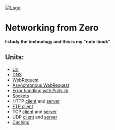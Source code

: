 [![Logo](https://raw.githubusercontent.com/verloka/Networking/master/merch/logo.jpg)](https://github.com/verloka/Networking)

# Networking from Zero
**I study the technology and this is my "note-book"**

## Units:
  - [Uri](https://github.com/verloka/Networking/blob/master/src/URITest/URITest/Program.cs)
  - [DNS](https://github.com/verloka/Networking/blob/master/src/DNSTest/DNSTest/Program.cs)
  - [WebRequest](https://github.com/verloka/Networking/blob/master/src/WebRequestTest/WebRequestTest/Program.cs)
  - [Asynchronous WebRequest](https://github.com/verloka/Networking/blob/master/src/ErrorHandling/ErrorHandling/AsyncRequest.cs)
  - [Error handling with Polly lib](https://github.com/verloka/Networking/blob/master/src/ErrorHandling/ErrorHandling/PollyHandling.cs)
  - [Sockets](https://github.com/verloka/Networking/blob/master/src/Sockets/Sockets/Program.cs)
  - HTTP [client](https://github.com/verloka/Networking/tree/master/src/HTTP/Client/Client) and [server](https://github.com/verloka/Networking/tree/master/src/HTTP/Server/Server)
  - [FTP client](https://github.com/verloka/Networking/blob/master/src/FTPClient/FTPClient/Program.cs)
  - TCP [client](https://github.com/verloka/Networking/blob/master/src/TCPClient/TCPClient/Program.cs) and [server](https://github.com/verloka/Networking/blob/master/src/TCPServer/TCPServer/Program.cs)
  - UDP [client](https://github.com/verloka/Networking/blob/master/src/UDPClient/UDPClient/Program.cs) and [server](https://github.com/verloka/Networking/blob/master/src/UDPServer/UDPServer/Program.cs)
  - [Caching](https://github.com/verloka/Networking/blob/master/src/Caching/Caching)